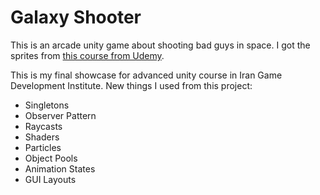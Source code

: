 # Galaxy Shooter

This is an arcade unity game about shooting bad guys in space.
I got the sprites from [this course from Udemy](https://www.udemy.com/course/the-ultimate-guide-to-game-development-with-unity/).

This is my final showcase for advanced unity course in Iran Game Development Institute.
New things I used from this project:

 - Singletons
 - Observer Pattern
 - Raycasts
 - Shaders
 - Particles
 - Object Pools
 - Animation States
 - GUI Layouts
